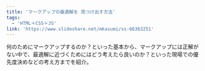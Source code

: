 ```yaml
---
title: 'マークアップの最適解を 見つけ出す方法'
tags:
  - 'HTML＋CSS＋JS'
link: 'https://www.slideshare.net/mkasumi/ss-66363251'
---
```


何のためにマークアップするのか？といった基本から、マークアップには正解がない中で、最適解に近づくためにはどう考えたら良いのか？といった現場での優先度決めなどの考え方までを紹介。